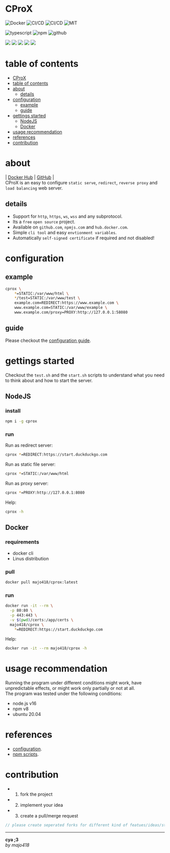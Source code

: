 # CProX
![Docker](https://img.shields.io/docker/image-size/majo418/cprox)
![CI/CD](https://github.com/majo418/cprox/workflows/Image/badge.svg)
![CI/CD](https://github.com/majo418/cprox/workflows/Publish/badge.svg)
![MIT](https://img.shields.io/badge/license-MIT-blue.svg)

![typescript](https://img.shields.io/badge/dynamic/json?style=plastic&color=blue&label=Typescript&prefix=v&query=devDependencies.typescript&url=https%3A%2F%2Fraw.githubusercontent.com%2Fmajo418%2Fcprox%2Fmain%2Fpackage.json)
![npm](https://img.shields.io/npm/v/cprox.svg?style=plastic&logo=npm&color=red)
![github](https://img.shields.io/badge/dynamic/json?style=plastic&color=darkviolet&label=GitHub&prefix=v&query=version&url=https%3A%2F%2Fraw.githubusercontent.com%2Fmajo418%2Fcprox%2Fmain%2Fpackage.json)

![](https://img.shields.io/badge/dynamic/json?color=green&label=watchers&query=watchers&suffix=x&url=https%3A%2F%2Fapi.github.com%2Frepos%2Fmajo418%2Fcprox)
![](https://img.shields.io/badge/dynamic/json?color=yellow&label=stars&query=stargazers_count&suffix=x&url=https%3A%2F%2Fapi.github.com%2Frepos%2Fmajo418%2Fcprox)
![](https://img.shields.io/badge/dynamic/json?color=orange&label=subscribers&query=subscribers_count&suffix=x&url=https%3A%2F%2Fapi.github.com%2Frepos%2Fmajo418%2Fcprox)
![](https://img.shields.io/badge/dynamic/json?color=navy&label=forks&query=forks&suffix=x&url=https%3A%2F%2Fapi.github.com%2Frepos%2Fmajo418%2Fcprox)
![](https://img.shields.io/badge/dynamic/json?color=darkred&label=open%20issues&query=open_issues&suffix=x&url=https%3A%2F%2Fapi.github.com%2Frepos%2Fmajo418%2Fcprox)

# table of contents
- [CProX](#cprox)
- [table of contents](#table-of-contents)
- [about](#about)
  - [details](#details)
- [configuration](#configuration)
  - [example](#example)
  - [guide](#guide)
- [gettings started](#gettings-started)
  - [NodeJS](#nodejs)
  - [Docker](#docker)
- [usage recommendation](#usage-recommendation)
- [references](#references)
- [contribution](#contribution)

# about
|
[Docker Hub](https://hub.docker.com/r/majo418/cprox)
|
[GitHub](https://github.com/majo418/cprox)
|  
CProX is an easy to configure `static serve`, `redirect`, `reverse proxy` and `load balancing` web server.

## details
 - Support for `http`, `https`, `ws`, `wss` and any subprotocol.  
 - Its a `free` `open source` project.
 - Available on `github.com`, `npmjs.com` and `hub.docker.com`.
 - Simple `cli tool` and easy `envtionment variables`.
 - Automatically `self-signed certificate` if required and not disabled!

# configuration
## example
```sh
cprox \
    *=STATIC:/var/www/html \
    */test=STATIC:/var/www/test \
    example.com=REDIRECT:https://www.example.com \
    www.example.com=STATIC:/var/www/example \
    www.example.com/proxy=PROXY:http://127.0.0.1:58080
```

## guide
Please checkout the [configuration guide](https://github.com/majo418/cprox/blob/main/docs/config.md).

# gettings started
Checkout the `test.sh` and the `start.sh` scripts to understand what you need to think about and how to start the server.

## NodeJS

### install
```sh
npm i -g cprox
```

### run
Run as redirect server:
```sh
cprox *=REDIRECT:https://start.duckduckgo.com
```
Run as static file server:
```sh
cprox *=STATIC:/var/www/html
```
Run as proxy server:
```sh
cprox *=PROXY:http://127.0.0.1:8080
```
Help:
```sh
cprox -h
```

## Docker

### requirements
 - docker cli
 - Linus distribution

### pull
```sh
docker pull majo418/cprox:latest
```

### run
```sh
docker run -it --rm \
  -p 80:80 \
  -p 443:443 \
  -v $(pwd)/certs:/app/certs \
  majo418/cprox \
    *=REDIRECT:https://start.duckduckgo.com
```
Help:
```sh
docker run -it --rm majo418/cprox -h
```

# usage recommendation
Running the program under different conditions might work, have unpredictable effects, or might work only partially or not at all.  
The program was tested under the following conditions:
 - node.js v16
 - npm v8
 - ubuntu 20.04

# references
 - [configuration](https://github.com/majo418/cprox/blob/main/docs/config.md).
 - [npm scripts](https://github.com/majo418/cprox/blob/main/docs/npm.md).

# contribution
 - 1. fork the project
 - 2. implement your idea
 - 3. create a pull/merge request
```ts
// please create seperated forks for different kind of featues/ideas/structure changes/implementations
```

---
**cya ;3**  
*by majo418*



